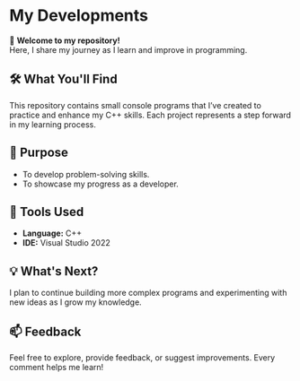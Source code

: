 # My Developments

👋 **Welcome to my repository!**  
Here, I share my journey as I learn and improve in programming.  

## 🛠 What You'll Find  
This repository contains small console programs that
I’ve created to practice and enhance my C++ skills.
Each project represents a step forward in my learning process.  

## 🌟 Purpose    
- To develop problem-solving skills.  
- To showcase my progress as a developer.  

## 🚀 Tools Used  
- **Language:** C++  
- **IDE:** Visual Studio 2022  

## 💡 What's Next?  
I plan to continue building more complex programs
and experimenting with new ideas as I grow my knowledge.  

## 📫 Feedback  
Feel free to explore, provide feedback, or suggest improvements.
Every comment helps me learn!  
